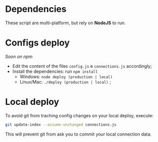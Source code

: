 # Dependencies

These script are multi-platform, but rely on **NodeJS** to run.

# Configs deploy

_Soon on npm_

 * Edit the content of the files `config.js` e `connections.js` accordingly;
 * Install the dependencies: run `npm install`
    - Windows: `node deploy (production | local)` 
    - Linux/Mac: `./deploy (production | local)` ;

# Local deploy

To avoid git from traching config changes on your local deploy, execute:

```bash
git update-index --assume-unchanged connections.js
```

This will prevent git from ask you to commit your local connection data.